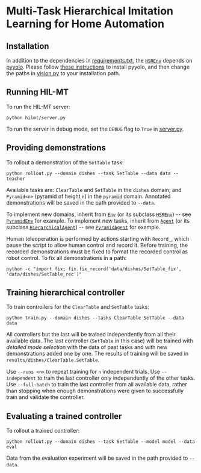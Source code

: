 # Multi-Task Hierarchical Imitation Learning for Home Automation



## Installation

In addition to the dependencies in [requirements.txt](requirements.txt), the [`HSREnv`](envs/hsr.py#L202) depends on [pyyolo](https://github.com/digitalbrain79/pyyolo).
Please follow [these instructions](https://github.com/digitalbrain79/pyyolo#building) to install pyyolo, and then change the paths in [vision.py](envs/vision.py) to your installation path.

## Running HIL-MT

To run the HIL-MT server:

`python hilmt/server.py`

To run the server in debug mode, set the `DEBUG` flag to `True` in [server.py](hilmt/server.py#L21).

## Providing demonstrations

To rollout a demonstration of the `SetTable` task:

`python rollout.py --domain dishes --task SetTable --data data --teacher`

Available tasks are: `ClearTable` and `SetTable` in the `dishes` domain; and `Pyramid<n>` (pyramid of height `n`) in the `pyramid` domain.
Annotated demonstrations will be saved in the path provided to `--data`.

To implement new domains, inherit from [`Env`](envs/env.py#L5) (or its subclass [`HSREnv`](envs/hsr.py#L202)) -- see [`PyramidEnv`](envs/pyramid.py#L4) for example.
To implement new tasks, inherit from [`Agent`](agents/agent.py#L6) (or its subclass [`HierarchicalAgent`](agents/hierarchical.py#L8)) -- see [`PyramidAgent`](agents/pyramid.py#L229) for example.

Human teleoperation is performed by actions starting with `Record_`, which pause the script to allow human control and record it.
Before training, the recorded demonstrations must be fixed to format the recorded control as robot control.
To fix all demonstrations in a path:

`python -c "import fix; fix.fix_record('data/dishes/SetTable_fix', 'data/dishes/SetTable_rec')"`

## Training hierarchical controller

To train controllers for the `ClearTable` and `SetTable` tasks:

`python train.py --domain dishes --tasks ClearTable SetTable --data data`

All controllers but the last will be trained independently from all their available data.
The last controller (`SetTable` in this case) will be trained with *detailed mode selection* with the data of past tasks and with new demonstrations added one by one.
The results of training will be saved in `results/dishes/ClearTable.SetTable`.

Use `--runs <n>` to repeat training for `n` independent trials.
Use `--independent` to train the last controller only independently of the other tasks.
Use `--full-batch` to train the last controller from all available data, rather than stopping when enough demonstrations were given to successfully train and validate the controller.

## Evaluating a trained controller

To rollout a trained controller:

`python rollout.py --domain dishes --task SetTable --model model --data eval`

Data from the evaluation experiment will be saved in the path provided to `--data`.
